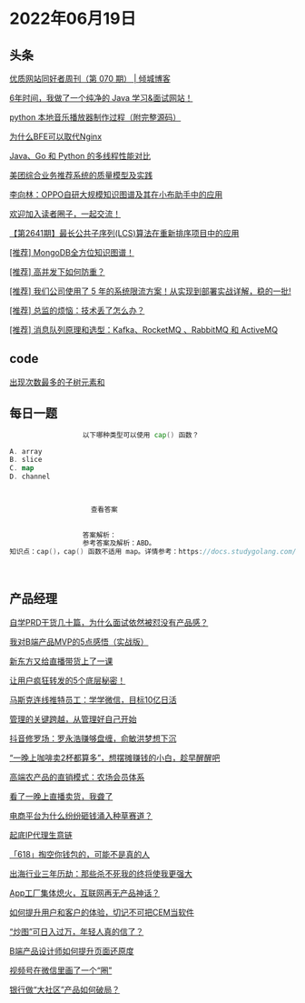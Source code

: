 # 2022年06月19日
## 头条

[优质网站同好者周刊（第 070 期） | 倾城博客](https://toutiao.io/k/y6s6dfg)

[6年时间，我做了一个纯净的 Java 学习&面试网站！](https://toutiao.io/k/q51bb2i)

[python 本地音乐播放器制作过程（附完整源码）](https://toutiao.io/k/86zvrkc)

[为什么BFE可以取代Nginx](https://toutiao.io/k/zaq2g7m)

[Java、Go 和 Python 的多线程性能对比](https://toutiao.io/k/qac29q3)

[美团综合业务推荐系统的质量模型及实践](https://toutiao.io/k/1hnkh1o)

[李向林：OPPO自研大规模知识图谱及其在小布助手中的应用](https://toutiao.io/k/ahnl8qr)

[欢迎加入读者圈子，一起交流！](https://toutiao.io/k/qbln5t9)

[【第2641期】最长公共子序列(LCS)算法在重新排序项目中的应用](https://toutiao.io/k/cp239ls)

[[推荐] MongoDB全方位知识图谱！](https://toutiao.io/k/efxw4nr)

[[推荐] 高并发下如何防重？](https://toutiao.io/k/ulsc0so)

[[推荐] 我们公司使用了 5 年的系统限流方案！从实现到部署实战详解，稳的一批!​](https://toutiao.io/k/4tls39t)

[[推荐] 总监的烦恼：技术丢了怎么办？](https://toutiao.io/k/rzytby1)

[[推荐] 消息队列原理和选型：Kafka、RocketMQ 、RabbitMQ 和 ActiveMQ](https://toutiao.io/k/nuwnwro)



## code

[出现次数最多的子树元素和](https://leetcode.cn/problems/most-frequent-subtree-sum)



## 每日一题

```go
                  以下哪种类型可以使用 cap() 函数？

A. array
B. slice
C. map
D. channel


                  
                    查看答案
                  
                
                  答案解析：
                  参考答案及解析：ABD。
知识点：cap()，cap() 函数不适用 map。详情参考：https://docs.studygolang.com/pkg/builtin/#cap

                
```


## 产品经理

[自学PRD干货几十篇，为什么面试依然被怼没有产品感？](http://www.woshipm.com/online/5478822.html)

[我对B端产品MVP的5点感悟（实战版）](http://www.woshipm.com/zhichang/5491337.html)

[新东方又给直播带货上了一课](http://www.woshipm.com/it/5492160.html)

[让用户疯狂转发的5个底层秘密！](http://www.woshipm.com/user-research/5491498.html)

[马斯克连线推特员工：学学微信，目标10亿日活](http://www.woshipm.com/it/5491068.html)

[管理的关键跨越，从管理好自己开始](http://www.woshipm.com/zhichang/5489095.html)

[抖音修罗场：罗永浩赚够盘缠，俞敏洪梦想下沉](http://www.woshipm.com/it/5489181.html)

[“一晚上咖啡卖2杯都算多”，想摆摊赚钱的小白，趁早醒醒吧](http://www.woshipm.com/it/5488793.html)

[高端农产品的直销模式：农场会员体系](http://www.woshipm.com/operate/5398023.html)

[看了一晚上直播卖货，我聋了](http://www.woshipm.com/it/5491462.html)

[电商平台为什么纷纷砸钱涌入种草赛道？](http://www.woshipm.com/it/5491335.html)

[起底IP代理生意链](http://www.woshipm.com/it/5489839.html)

[「618」掏空你钱包的，可能不是真的人](http://www.woshipm.com/ai/5491257.html)

[出海行业三年历劫：那些杀不死我的终将使我更强大](http://www.woshipm.com/chuangye/5490421.html)

[App工厂集体熄火，互联网再无产品神话？](http://www.woshipm.com/it/5491332.html)

[如何提升用户和客户的体验，切记不可把CEM当软件](http://www.woshipm.com/user-research/5489354.html)

[“炒图”可日入过万，年轻人真的信了？](http://www.woshipm.com/it/5491183.html)

[B端产品设计师如何提升页面还原度](http://www.woshipm.com/pd/5490888.html)

[视频号在微信里画了一个“圈”](http://www.woshipm.com/it/5490804.html)

[银行做“大社区”产品如何破局？](http://www.woshipm.com/pd/5491117.html)


